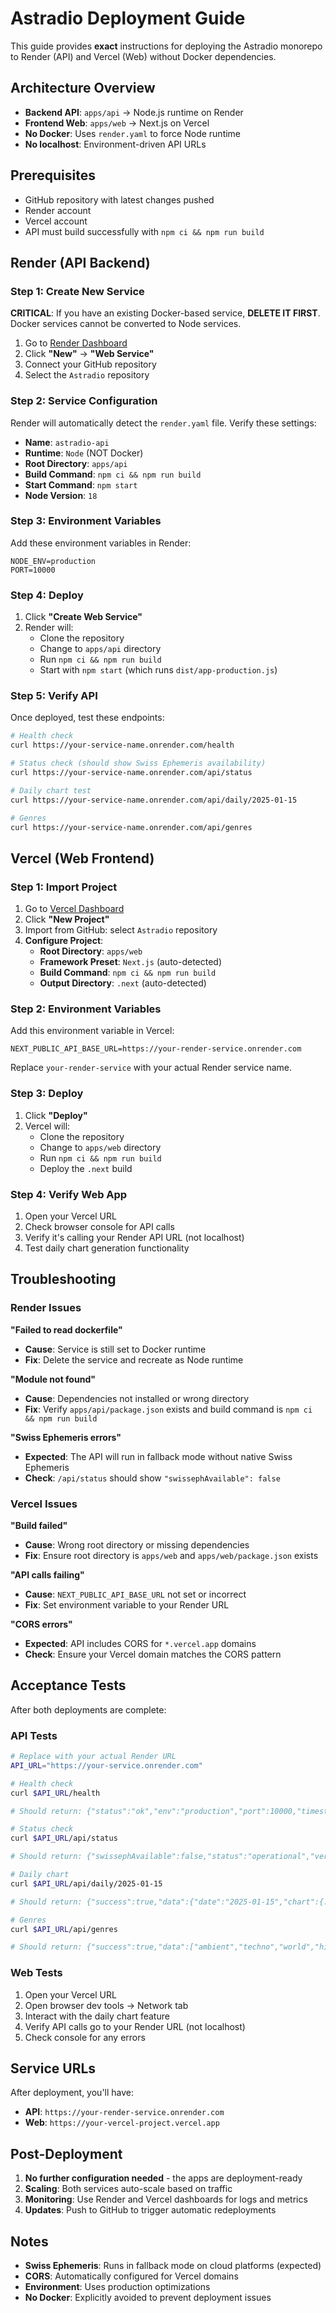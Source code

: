 # Astradio Deployment Guide

This guide provides **exact** instructions for deploying the Astradio monorepo to Render (API) and Vercel (Web) without Docker dependencies.

## Architecture Overview

- **Backend API**: `apps/api` → Node.js runtime on Render
- **Frontend Web**: `apps/web` → Next.js on Vercel
- **No Docker**: Uses `render.yaml` to force Node runtime
- **No localhost**: Environment-driven API URLs

## Prerequisites

- GitHub repository with latest changes pushed
- Render account
- Vercel account
- API must build successfully with `npm ci && npm run build`

## Render (API Backend)

### Step 1: Create New Service

**CRITICAL**: If you have an existing Docker-based service, **DELETE IT FIRST**. Docker services cannot be converted to Node services.

1. Go to [Render Dashboard](https://dashboard.render.com)
2. Click **"New"** → **"Web Service"**
3. Connect your GitHub repository
4. Select the `Astradio` repository

### Step 2: Service Configuration

Render will automatically detect the `render.yaml` file. Verify these settings:

- **Name**: `astradio-api`
- **Runtime**: `Node` (NOT Docker)
- **Root Directory**: `apps/api`
- **Build Command**: `npm ci && npm run build`
- **Start Command**: `npm start`
- **Node Version**: `18`

### Step 3: Environment Variables

Add these environment variables in Render:

```
NODE_ENV=production
PORT=10000
```

### Step 4: Deploy

1. Click **"Create Web Service"**
2. Render will:
   - Clone the repository
   - Change to `apps/api` directory
   - Run `npm ci && npm run build`
   - Start with `npm start` (which runs `dist/app-production.js`)

### Step 5: Verify API

Once deployed, test these endpoints:

```bash
# Health check
curl https://your-service-name.onrender.com/health

# Status check (should show Swiss Ephemeris availability)
curl https://your-service-name.onrender.com/api/status

# Daily chart test
curl https://your-service-name.onrender.com/api/daily/2025-01-15

# Genres
curl https://your-service-name.onrender.com/api/genres
```

## Vercel (Web Frontend)

### Step 1: Import Project

1. Go to [Vercel Dashboard](https://vercel.com/dashboard)
2. Click **"New Project"**
3. Import from GitHub: select `Astradio` repository
4. **Configure Project**:
   - **Root Directory**: `apps/web`
   - **Framework Preset**: `Next.js` (auto-detected)
   - **Build Command**: `npm ci && npm run build`
   - **Output Directory**: `.next` (auto-detected)

### Step 2: Environment Variables

Add this environment variable in Vercel:

```
NEXT_PUBLIC_API_BASE_URL=https://your-render-service.onrender.com
```

Replace `your-render-service` with your actual Render service name.

### Step 3: Deploy

1. Click **"Deploy"**
2. Vercel will:
   - Clone the repository
   - Change to `apps/web` directory
   - Run `npm ci && npm run build`
   - Deploy the `.next` build

### Step 4: Verify Web App

1. Open your Vercel URL
2. Check browser console for API calls
3. Verify it's calling your Render API URL (not localhost)
4. Test daily chart generation functionality

## Troubleshooting

### Render Issues

**"Failed to read dockerfile"**
- **Cause**: Service is still set to Docker runtime
- **Fix**: Delete the service and recreate as Node runtime

**"Module not found"**
- **Cause**: Dependencies not installed or wrong directory
- **Fix**: Verify `apps/api/package.json` exists and build command is `npm ci && npm run build`

**"Swiss Ephemeris errors"**
- **Expected**: The API will run in fallback mode without native Swiss Ephemeris
- **Check**: `/api/status` should show `"swissephAvailable": false`

### Vercel Issues

**"Build failed"**
- **Cause**: Wrong root directory or missing dependencies
- **Fix**: Ensure root directory is `apps/web` and `apps/web/package.json` exists

**"API calls failing"**
- **Cause**: `NEXT_PUBLIC_API_BASE_URL` not set or incorrect
- **Fix**: Set environment variable to your Render URL

**"CORS errors"**
- **Expected**: API includes CORS for `*.vercel.app` domains
- **Check**: Ensure your Vercel domain matches the CORS pattern

## Acceptance Tests

After both deployments are complete:

### API Tests
```bash
# Replace with your actual Render URL
API_URL="https://your-service.onrender.com"

# Health check
curl $API_URL/health

# Should return: {"status":"ok","env":"production","port":10000,"timestamp":"..."}

# Status check
curl $API_URL/api/status

# Should return: {"swissephAvailable":false,"status":"operational","version":"1.0.0","timestamp":"..."}

# Daily chart
curl $API_URL/api/daily/2025-01-15

# Should return: {"success":true,"data":{"date":"2025-01-15","chart":{...},"events":[...],"metadata":{...}}}

# Genres
curl $API_URL/api/genres

# Should return: {"success":true,"data":["ambient","techno","world","hiphop"]}
```

### Web Tests

1. Open your Vercel URL
2. Open browser dev tools → Network tab
3. Interact with the daily chart feature
4. Verify API calls go to your Render URL (not localhost)
5. Check console for any errors

## Service URLs

After deployment, you'll have:

- **API**: `https://your-render-service.onrender.com`
- **Web**: `https://your-vercel-project.vercel.app`

## Post-Deployment

1. **No further configuration needed** - the apps are deployment-ready
2. **Scaling**: Both services auto-scale based on traffic
3. **Monitoring**: Use Render and Vercel dashboards for logs and metrics
4. **Updates**: Push to GitHub to trigger automatic redeployments

## Notes

- **Swiss Ephemeris**: Runs in fallback mode on cloud platforms (expected)
- **CORS**: Automatically configured for Vercel domains
- **Environment**: Uses production optimizations
- **No Docker**: Explicitly avoided to prevent deployment issues
